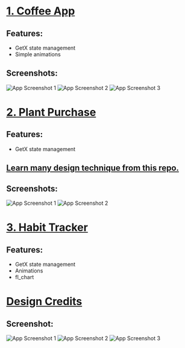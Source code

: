 # [1. Coffee App](coffe_app)

## Features:
- GetX state management
- Simple animations

## Screenshots:
![App Screenshot 1](https://github.com/md-Shahruk/flutter_Project/blob/main/coffe_app/assets/coffee/appimage1.png)
![App Screenshot 2](https://github.com/md-Shahruk/flutter_Project/blob/main/coffe_app/assets/coffee/appimage2.png)
![App Screenshot 3](https://github.com/md-Shahruk/flutter_Project/blob/main/coffe_app/assets/coffee/appimage3.png)


# [2. Plant Purchase](plant_purchase)

## Features:
- GetX state management
## [Learn many design technique from this repo.](https://github.com/justkawal)
## Screenshots:
![App Screenshot 1](https://github.com/md-Shahruk/flutter_Project/blob/main/plant_purchase/assets/app_picture/organic_1.png)
![App Screenshot 2](https://github.com/md-Shahruk/flutter_Project/blob/main/plant_purchase/assets/app_picture/oranic_2.png)


# [3. Habit Tracker](habit_tracker)

## Features:
- GetX state management
- Animations 
- fl_chart

# [Design Credits](https://dribbble.com/shots/18932568-Morin-Habit-Tracker-App)

## Screenshot: 
![App Screenshot 1](https://github.com/md-Shahruk/flutter_Project/blob/main/habit_tracker/assets/habit_tracker/habit1.png)
![App Screenshot 2](https://github.com/md-Shahruk/flutter_Project/blob/main/habit_tracker/assets/habit_tracker/habit2.png)
![App Screenshot 3](https://github.com/md-Shahruk/flutter_Project/blob/main/habit_tracker/assets/habit_tracker/habit3.png)

